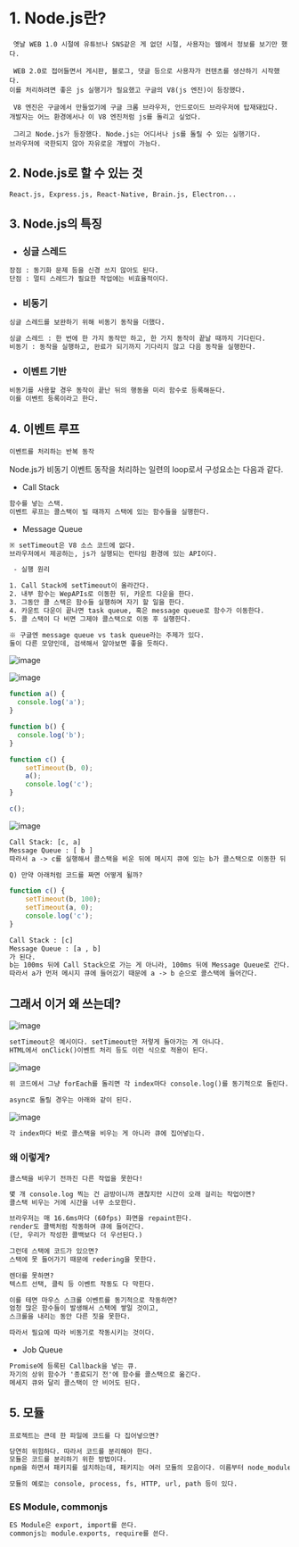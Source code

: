 # 1. Node.js란?

```
 옛날 WEB 1.0 시절에 유튜브나 SNS같은 게 없던 시절, 사용자는 웹에서 정보를 보기만 했다.

 WEB 2.0로 접어들면서 게시판, 블로그, 댓글 등으로 사용자가 컨텐츠를 생산하기 시작했다.
이를 처리하려면 좋은 js 실행기가 필요했고 구글의 V8(js 엔진)이 등장했다.

 V8 엔진은 구글에서 만들었기에 구글 크롬 브라우저, 안드로이드 브라우저에 탑재돼있다.
개발자는 어느 환경에서나 이 V8 엔진처럼 js를 돌리고 싶었다.

 그리고 Node.js가 등장했다. Node.js는 어디서나 js를 돌릴 수 있는 실행기다. 
브라우저에 국한되지 않아 자유로운 개발이 가능다.
```

## 2. Node.js로 할 수 있는 것
    React.js, Express.js, React-Native, Brain.js, Electron...

## 3. Node.js의 특징

- ### 싱글 스레드

```txt
장점 : 동기화 문제 등을 신경 쓰지 않아도 된다.
단점 : 멀티 스레드가 필요한 작업에는 비효율적이다.
```
        
- ### 비동기
    
```txt
싱글 스레드를 보완하기 위해 비동기 동작을 더했다.

싱글 스레드 : 한 번에 한 가지 동작만 하고, 한 가지 동작이 끝날 때까지 기다린다.
비동기 : 동작을 실행하고, 완료가 되기까지 기다리지 않고 다음 동작을 실행한다.
```
    
- ### 이벤트 기반

```txt
비동기를 사용할 경우 동작이 끝난 뒤의 행동을 미리 함수로 등록해둔다.
이를 이벤트 등록이라고 한다.
```

## 4. 이벤트 루프

    이벤트를 처리하는 반복 동작
    
Node.js가 비동기 이벤트 동작을 처리하는 일련의 loop로서 구성요소는 다음과 같다.

- Call Stack

```txt
함수를 넣는 스택.
이벤트 루프는 콜스택이 빌 때까지 스택에 있는 함수들을 실행한다.
```

- Message Queue

```txt
※ setTimeout은 V8 소스 코드에 없다. 
브라우저에서 제공하는, js가 실행되는 런타임 환경에 있는 API이다.

 - 실행 원리

1. Call Stack에 setTimeout이 올라간다.
2. 내부 함수는 WepAPIs로 이동한 뒤, 카운트 다운을 한다.
3. 그동안 콜 스택은 함수들 실행하며 자기 할 일을 한다.
4. 카운트 다운이 끝나면 task queue, 혹은 message queue로 함수가 이동한다.
5. 콜 스택이 다 비면 그제야 콜스택으로 이동 후 실행한다.

※ 구글엔 message queue vs task queue라는 주제가 있다.
둘이 다른 모양인데, 검색해서 알아보면 좋을 듯하다.
```

![image](https://user-images.githubusercontent.com/39308313/144356805-87e7041c-7ca9-41ed-9cf5-5af3c9bf1c52.png)

![image](https://user-images.githubusercontent.com/39308313/144360100-d6a69889-18f0-4e8e-a8c7-e835ed323bbb.png)

```javascript
function a() {
  console.log('a');
}

function b() {
  console.log('b');
}

function c() {
    setTimeout(b, 0);
    a();
    console.log('c');
}

c();
```

![image](https://user-images.githubusercontent.com/39308313/144221789-50c7f629-7fa5-4ec8-90b1-6ab53ed34199.png)

```txt
Call Stack: [c, a]
Message Queue : [ b ]
따라서 a -> c를 실행해서 콜스택을 비운 뒤에 메시지 큐에 있는 b가 콜스택으로 이동한 뒤 출력된다.

Q) 만약 아래처럼 코드를 짜면 어떻게 될까?
```

```javascript
function c() {
    setTimeout(b, 100);
    setTimeout(a, 0);
    console.log('c');
}
```

```txt
Call Stack : [c]
Message Queue : [a , b]
가 된다.
b는 100ms 뒤에 Call Stack으로 가는 게 아니라, 100ms 뒤에 Message Queue로 간다.
따라서 a가 먼저 메시지 큐에 들어갔기 때문에 a -> b 순으로 콜스택에 들어간다.
```

## 그래서 이거 왜 쓰는데?

![image](https://user-images.githubusercontent.com/39308313/144360746-b051a3da-561b-45f2-9efc-78e823293359.png)

```txt
setTimeout은 예시이다. setTimeout만 저렇게 돌아가는 게 아니다.
HTML에서 onClick()이벤트 처리 등도 이런 식으로 적용이 된다.
```

![image](https://user-images.githubusercontent.com/39308313/144361895-85407884-7049-4d0e-bb6d-c122ea7140db.png)

```txt
위 코드에서 그냥 forEach를 돌리면 각 index마다 console.log()를 동기적으로 돌린다. 

async로 돌릴 경우는 아래와 같이 된다.
```

![image](https://user-images.githubusercontent.com/39308313/144361671-f3a8b498-dc4b-4772-bb56-e68ed2823b09.png)

```txt
각 index마다 바로 콜스택을 비우는 게 아니라 큐에 집어넣는다.
```

### 왜 이렇게?

    콜스택을 비우기 전까진 다른 작업을 못한다!

```txt
몇 개 console.log 찍는 건 금방이니까 괜찮지만 시간이 오래 걸리는 작업이면?
콜스택 비우는 거에 시간을 너무 소모한다.

브라우저는 매 16.6ms마다 (60fps) 화면을 repaint한다.
render도 콜백처럼 작동하며 큐에 들어간다.
(단, 우리가 작성한 콜백보다 더 우선된다.)

그런데 스택에 코드가 있으면? 
스택에 못 들어가기 때문에 redering을 못한다.

렌더를 못하면?
텍스트 선택, 클릭 등 이벤트 작동도 다 막힌다.

이를 테면 마우스 스크롤 이벤트를 동기적으로 작동하면?
엄청 많은 함수들이 발생해서 스택에 쌓일 것이고,
스크롤을 내리는 동안 다른 짓을 못한다.

따라서 필요에 따라 비동기로 작동시키는 것이다.
```





- Job Queue

```txt
Promise에 등록된 Callback을 넣는 큐.
자기의 상위 함수가 '종료되기 전'에 함수를 콜스택으로 옮긴다.
메세지 큐와 달리 콜스택이 안 비어도 된다.
```

## 5. 모듈

    프로젝트는 큰데 한 파일에 코드를 다 집어넣으면?
    
```txt
당연히 위험하다. 따라서 코드를 분리해야 한다.
모듈은 코드를 분리하기 위한 방법이다.
npm을 하면서 패키지를 설치하는데, 패키지는 여러 모듈의 모음이다. 이름부터 node_modules다.

모듈의 예로는 console, process, fs, HTTP, url, path 등이 있다.
```

### ES Module, commonjs 

```txt
ES Module은 export, import를 쓴다.
commonjs는 module.exports, require를 쓴다.
```
